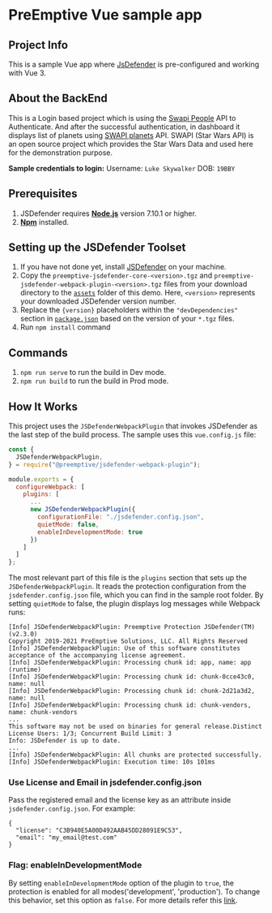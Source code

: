 # PreEmptive Vue sample app

## Project Info
This is a sample Vue app where [JsDefender](https://www.preemptive.com/products/jsdefender) is pre-configured and working with Vue 3.

## About the BackEnd
This is a Login based project which is using the [Swapi People](https://swapi.dev/api/people/1) API to Authenticate. And after the successful authentication, in dashboard it displays list of planets using [SWAPI planets](https://swapi.dev/api/planets/?page=1) API.
SWAPI (Star Wars API) is an open source project which provides the Star Wars Data and used here for the demonstration purpose.

**Sample credentials to login:**
Username: `Luke Skywalker`
DOB: `19BBY`

## Prerequisites
1. JSDefender requires **[Node.js](https://nodejs.org/en/download/)** version 7.10.1 or higher.
2. **[Npm](https://nodejs.org/en/download/)** installed. 

## Setting up the JSDefender Toolset

1. If you have not done yet, install [JSDefender](https://www.preemptive.com/products/jsdefender/downloads) on your machine.
2. Copy the `preemptive-jsdefender-core-<version>.tgz` and `preemptive-jsdefender-webpack-plugin-<version>.tgz` files from your download directory to the [`assets`](assets/) folder of this demo. Here, `<version>` represents your downloaded JSDefender version number.
3. Replace the `{version}` placeholders within the `"devDependencies"` section in [`package.json`](package.json) based on the version of your `*.tgz` files.
4. Run `npm install` command

## Commands
1. `npm run serve` to run the build in Dev mode.
2. `npm run build` to run the build in Prod mode.

## How It Works

This project uses the `JSDefenderWebpackPlugin` that invokes JSDefender as the last step of the build process. The sample uses this `vue.config.js` file:

```javascript
const {
  JSDefenderWebpackPlugin,
} = require("@preemptive/jsdefender-webpack-plugin");

module.exports = {
  configureWebpack: [
    plugins: [
      ...
      new JSDefenderWebpackPlugin({
        configurationFile: "./jsdefender.config.json",
        quietMode: false,
        enableInDevelopmentMode: true
      })
    ]
  ]
};
```

The most relevant part of this file is the `plugins` section that sets up the `JSDefenderWebpackPlugin`. It reads the protection configuration from the `jsdefender.config.json` file, which you can find in the sample root folder. By setting `quietMode` to false, the plugin displays log messages while Webpack runs:

```
[Info] JSDefenderWebpackPlugin: Preemptive Protection JSDefender(TM) (v2.3.0)
Copyright 2019-2021 PreEmptive Solutions, LLC. All Rights Reserved
[Info] JSDefenderWebpackPlugin: Use of this software constitutes acceptance of the accompanying license agreement.
[Info] JSDefenderWebpackPlugin: Processing chunk id: app, name: app (runtime)
[Info] JSDefenderWebpackPlugin: Processing chunk id: chunk-0cce43c0, name: null
[Info] JSDefenderWebpackPlugin: Processing chunk id: chunk-2d21a3d2, name: null
[Info] JSDefenderWebpackPlugin: Processing chunk id: chunk-vendors, name: chunk-vendors
...
This software may not be used on binaries for general release.Distinct License Users: 1/3; Concurrent Build Limit: 3     
Info: JSDefender is up to date.
...
[Info] JSDefenderWebpackPlugin: All chunks are protected successfully.
[Info] JSDefenderWebpackPlugin: Execution time: 10s 101ms
```

### Use License and Email in jsdefender.config.json
Pass the registered email and the license key as an attribute inside `jsdefender.config.json`. For example:
```
{
  "license": "C3B940E5A00D492AAB45DD28091E9C53",
  "email": "my_email@test.com"
}
```
### Flag: enableInDevelopmentMode
By setting `enableInDevelopmentMode` option of the plugin to `true`, the protection is enabled for all modes('development', 'production'). To change this behavior, set this option as `false`. For more details refer this [link](https://www.preemptive.com/jsdefender/userguide/en/index.html).